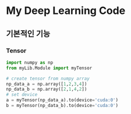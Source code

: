 # My Deep Learning Code

## 기본적인 기능

### Tensor 
```python
import numpy as np
from myLib.Module import myTensor

# create tensor from numpy array
np_data_a = np.array([1,2,3,4])
np_data_b = np.array([2,1,4,2])
# set device
a = myTensor(np_data_a).to(device='cuda:0')
b = myTensor(np_data_b).to(device='cuda:0')
```